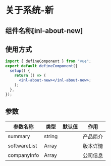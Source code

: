 # 关于系统-新

## 组件名称[**inl-about-new**]

## 使用方式

```jsx
import { defineComponent } from "vue";
export default defineComponent({
  setup() {
    return () => (
      <inl-about-new></inl-about-new>;
    );
  },
});
```

## 参数

| 参数名称     | 类型   | 默认值 | 作用     |
| ------------ | ------ | ------ | -------- |
| summary      | string |        | 产品简介 |
| softwareList | Array  |        | 版本详情 |
| companyInfo  | Array  |        | 公司信息 |


